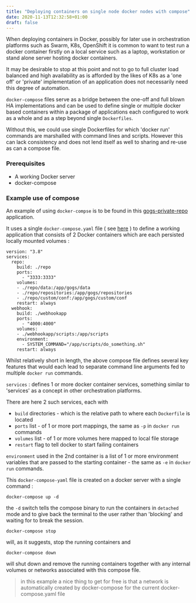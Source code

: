 ```yaml
---
title: "Deploying containers on single node docker nodes with compose"
date: 2020-11-13T12:32:58+01:00
draft: false
---
```


When deploying containers in Docker, possibly for later use in orchestration platforms such as Swarm, K8s, OpenShift it is common to want to test run a docker container firstly on a local service such as a laptop, workstation or stand alone server hosting docker containers. 

It may be desirable to stop at this point and not to go to full cluster load balanced and high availability as is afforded by the likes of K8s as a 'one off' or 'private' implementation of an application does not necessarily need this degree of automation.

`docker-compose` files serve as a bridge between the one-off and full blown HA implementations and can be used to define single or multiple docker based containers within a package of applications each configured to work as a whole and as a step beyond single `Dockerfiles`.

Without this, we could use single Dockerfiles for which 'docker run' commands are marshalled with command lines and scripts. However this can lack consistency and does not lend itself as well to sharing and re-use as can a compose file.

### Prerequisites

* A working Docker server 
* docker-compose

### Example use of compose

An example of using `docker-compse` is to be found in this [gogs-private-repo](https://github.com/marshyon/gogs-private-repo) application.

It uses a single `docker-compose.yaml` file ( see [here](https://github.com/marshyon/gogs-private-repo/blob/master/docker-compose.yml) ) to define a working application that consists of 2 Docker containers which are each persisted locally mounted volumes :

```
version: "3.8"
services:
  repo:
    build: ./repo
    ports:
      - "3333:3333"
    volumes:
    - ./repo/data:/app/gogs/data
    - ./repo/repositories:/app/gogs/repositories
    - ./repo/custom/conf:/app/gogs/custom/conf   
    restart: always 
  webhook:
    build: ./webhookapp
    ports:
      - "4000:4000"  
    volumes:
    - ./webhookapp/scripts:/app/scripts
    environment:
      - SYSTEM_COMMAND="/app/scripts/do_something.sh"
    restart: always 
```    

Whilst relatively short in length, the above compose file defines several key features that would each lead to separate command line arguments fed to multiple `docker run` commands.

`services` : defines 1 or more docker container services, something similar to 'services' as a concept in other orchestration platforms.

There are here 2 such services, each with 

* `build` directories - which is the relative path to where each `Dockerfile` is located
* `ports` list - of 1 or more port mappings, the same as `-p` in `docker run` commands
* `volumes` list - of 1 or more volumes here mapped to local file storage
* `restart` flag to tell docker to start failing containers

`environment` used in the 2nd container is a list of 1 or more environment variables that are passed to the starting container - the same as `-e` in `docker run` commands.

This `docker-compose-yaml` file is created on a docker server with a single command :

```
docker-compose up -d
```

the `-d` switch tells the compose binary to run the containers in `detached` mode and to give back the terminal to the user rather than 'blocking' and waiting for <cntrl-c> to break the session.

```
docker-compose stop
```

will, as it suggests, stop the running containers and

```
docker-compose down
```

will shut down and remove the running containers together with any internal volumes or networks associated with this compose file.

> in this example a nice thing to get for free is that a network is automatically created by docker-compose for the current docker-compose.yaml file 



